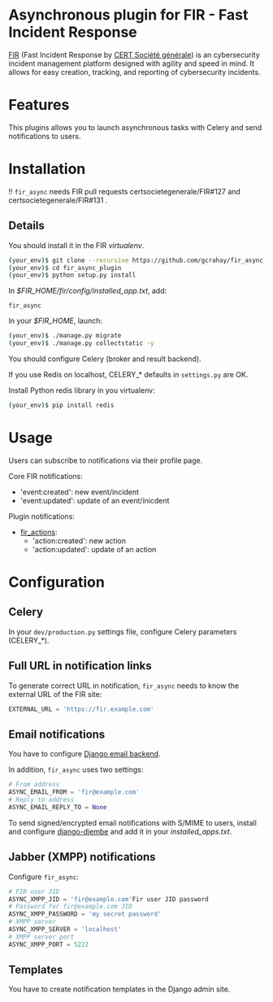 # Asynchronous plugin for FIR - Fast Incident Response

[FIR](https://github.com/certsocietegenerale/FIR) (Fast Incident Response by [CERT Société générale](https://cert.societegenerale.com/)) is an cybersecurity incident management platform designed with agility and speed in mind. It allows for easy creation, tracking, and reporting of cybersecurity incidents.


# Features

This plugins allows you to launch asynchronous tasks with Celery and send notifications to users.

# Installation

!! `fir_async` needs FIR pull requests certsocietegenerale/FIR#127 and certsocietegenerale/FIR#131 .

## Details

You should install it in the FIR _virtualenv_. 

```bash
(your_env)$ git clone --recursive https://github.com/gcrahay/fir_async_plugin.git
(your_env)$ cd fir_async_plugin
(your_env)$ python setup.py install

```

In *$FIR_HOME/fir/config/installed_app.txt*, add:

```
fir_async
```

In your *$FIR_HOME*, launch:

```bash
(your_env)$ ./manage.py migrate
(your_env)$ ./manage.py collectstatic -y
```

You should configure Celery (broker and result backend).

If you use Redis on localhost, CELERY_* defaults in `settings.py` are OK.

Install Python redis library in you virtualenv:

```bash
(your_env)$ pip install redis
```


# Usage

Users can subscribe to notifications via their profile page.

Core FIR notifications:
* 'event:created': new event/incident
* 'event:updated': update of an event/inicdent

Plugin notifications:
* [fir_actions](https://github.com/gcrahay/fir_actions_plugin):
  - 'action:created': new action
  - 'action:updated': update of an action

# Configuration

## Celery

In your `dev/production.py` settings file, configure Celery parameters (CELERY_*).

## Full URL in notification links

To generate correct URL in notification, `fir_async` needs to know the external URL of the FIR site:

``` python
EXTERNAL_URL = 'https://fir.example.com'
```

## Email notifications

You have to configure [Django email backend](https://docs.djangoproject.com/en/1.9/topics/email/).

In addition, `fir_async` uses two settings:

``` python
# From address 
ASYNC_EMAIL_FROM = 'fir@example.com'
# Reply to address
ASYNC_EMAIL_REPLY_TO = None
```

To send signed/encrypted email notifications with S/MIME to users, install and configure [django-djembe](https://github.com/cabincode/django-djembe) and add it in your *installed_apps.txt*.

## Jabber (XMPP) notifications

Configure `fir_async`:

``` python
# FIR user JID 
ASYNC_XMPP_JID = 'fir@example.com'Fir user JID password
# Password for fir@example.com JID
ASYNC_XMPP_PASSWORD = 'my secret password'
# XMPP server
ASYNC_XMPP_SERVER = 'localhost'
# XMPP server port
ASYNC_XMPP_PORT = 5222
```

## Templates

You have to create notification templates in the Django admin site.



